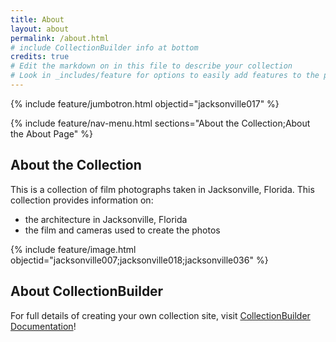 ```yaml
---
title: About
layout: about
permalink: /about.html
# include CollectionBuilder info at bottom
credits: true
# Edit the markdown on in this file to describe your collection
# Look in _includes/feature for options to easily add features to the page
---
```


{% include feature/jumbotron.html objectid="jacksonville017" %}

{% include feature/nav-menu.html sections="About the Collection;About the About Page" %}

## About the Collection

This is a collection of film photographs taken in Jacksonville, Florida. This collection provides information on:

- the architecture in Jacksonville, Florida
- the film and cameras used to create the photos

{% include feature/image.html objectid="jacksonville007;jacksonville018;jacksonville036" %}


## About CollectionBuilder

For full details of creating your own collection site, visit [CollectionBuilder Documentation](https://collectionbuilder.github.io/cb-docs/)!



